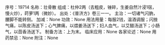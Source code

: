 序号：19714
名称：壮骨散
组成：杜仲2两（去粗皮，锉碎，生姜自然汁浸1宿，慢火炒），莳萝1两（微妙）。
出处：《普济方》卷三一一。
主治：一切诸气闪肭，腰脚不能转侧。
加减：None
功效：None
用法用量：每服2钱，温酒调服；闪挫气痛，以陈皮汤送下；心气脾痛，以煨姜汤送下；妇人血气，以艾醋汤送下；小肠气，以茴香汤送下。
制备方法：上为末。
临床应用：None
各家论述：None
用药禁忌：None
附注：None

